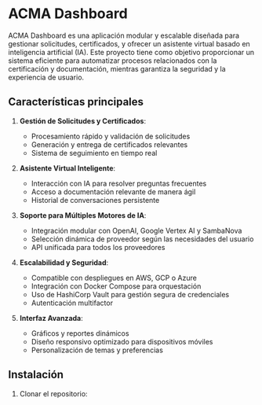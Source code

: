 # ACMA Dashboard

ACMA Dashboard es una aplicación modular y escalable diseñada para gestionar solicitudes, certificados, y ofrecer un asistente virtual basado en inteligencia artificial (IA). Este proyecto tiene como objetivo proporcionar un sistema eficiente para automatizar procesos relacionados con la certificación y documentación, mientras garantiza la seguridad y la experiencia de usuario.

## Características principales

1. **Gestión de Solicitudes y Certificados**:
   - Procesamiento rápido y validación de solicitudes
   - Generación y entrega de certificados relevantes
   - Sistema de seguimiento en tiempo real

2. **Asistente Virtual Inteligente**:
   - Interacción con IA para resolver preguntas frecuentes
   - Acceso a documentación relevante de manera ágil
   - Historial de conversaciones persistente

3. **Soporte para Múltiples Motores de IA**:
   - Integración modular con OpenAI, Google Vertex AI y SambaNova
   - Selección dinámica de proveedor según las necesidades del usuario
   - API unificada para todos los proveedores

4. **Escalabilidad y Seguridad**:
   - Compatible con despliegues en AWS, GCP o Azure
   - Integración con Docker Compose para orquestación
   - Uso de HashiCorp Vault para gestión segura de credenciales
   - Autenticación multifactor

5. **Interfaz Avanzada**:
   - Gráficos y reportes dinámicos
   - Diseño responsivo optimizado para dispositivos móviles
   - Personalización de temas y preferencias

## Instalación

1. Clonar el repositorio:

